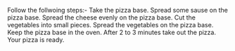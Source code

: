 Follow the follwoing steps:-
Take the pizza base.
Spread some sause on the pizza base.
Spread the cheese evenly on the pizza base.
Cut the vegetables into small pieces.
Spread the vegetables on the pizza base.
Keep the pizza base in the oven.
After 2 to 3 minutes take out the pizza.
Your pizza is ready.